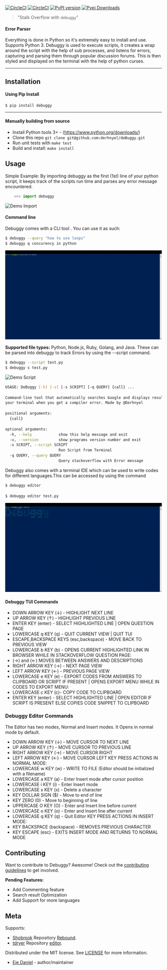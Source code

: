 [![CircleCI](https://circleci.com/gh/derhnyel/deBuggy/tree/main.svg?style=shield)](https://circleci.com/gh/derhnyel/deBuggy/tree/main) [![CircleCI](https://circleci.com/gh/derhnyel/deBuggy/tree/main.svg?style=svg)](https://circleci.com/gh/derhnyel/deBuggy/tree/main) [![PyPI version](https://badge.fury.io/py/debuggy.svg)](https://badge.fury.io/py/debuggy) 
[![Pypi Downloads](https://pepy.tech/badge/debuggy)](https://pepy.tech/project/debuggy)

> "Stalk Overflow with `debuggy`"
#### Error Parser
Everything is done in Python so it's extremely easy to install and use. Supports Python 3. Debuggy is used to execute scripts, it creates a wrap around the script with the help of sub processes, and listens for errors, capturing and parsing them through popular discussion forums. This is then styled and displayed on the terminal with the help of python curses.
<hr>

 ## Installation 
 #### Using Pip Install
    $ pip install debuggy
    
<hr>

#### Manually building from source

- Install Python tools 3+ - (<https://www.python.org/downloads/>)
- Clone this repo `git clone git@github.com:derhnyel/deBuggy.git`
- Run unit tests with `make test`
- Build and install: `make install`
## Usage
Simple Example:
By importing debuggy as the first (1st) line of your python script, it keeps track of the scripts run time and parses any error message encountered.

```python
    >>> import debuggy
```
![Demo Import](https://github.com/derhnyel/deBuggy/blob/main/assets/import.gif)

#### Command line
Debuggy comes with a CLI tool . You can use it as such:

```bash
$ debuggy --query "how to use loops"
$ debuggy q concurency in python
```
![Demo Query](https://github.com/derhnyel/deBuggy/blob/main/assets/query.gif)

__Supported file types:__ Python, Node.js, Ruby, Golang, and Java. These can be parsed into debuggy to track Errors by using the --script command.  
```bash
$ debuggy --script test.py
$ debuggy s test.py
```
![Demo Script](https://github.com/derhnyel/deBuggy/blob/main/assets/script.gif)
```bash
USAGE: DeBuggy [-h] [-v] [-s SCRIPT] [-q QUERY] {call} ...

Command-line tool that automatically searches Google and displays results in
your terminal when you get a compiler error. Made by @Derhnyel

positional arguments:
  {call}

optional arguments:
  -h, --help            show this help message and exit
  -v, --version         show programs version number and exit
  -s SCRIPT, --script SCRIPT
                        Run Script from Terminal
  -q QUERY, --query QUERY
                        Query stackoverflow with Error message
```
Debuggy also comes with a terminal IDE which can be used to write codes for different languages.This can be accessed by using the command
```bash
$ debuggy editor

$ debuggy editor test.py
```
![Demo Editor](https://github.com/derhnyel/deBuggy/blob/main/assets/editor.gif)

#### Debuggy TUI Commands
- DOWN ARROW KEY (↓) - HIGHLIGHT NEXT LINE
- UP ARROW KEY (↑) - HIGHLIGHT PREVIOUS LINE
- ENTER KEY (enter) - SELECT HIGHLIGHTED LINE | OPEN QUESTION PAGE
- LOWERCASE q KEY (q) - QUIT CURRENT VIEW | QUIT TUI 
- ESCAPE,BACKSPACE KEYS (esc,backspace) - MOVE BACK TO PREVIOUS VIEW
- LOWERCASE b KEY (b) - OPENS CURRENT HIGHLIGHTED LINK IN BROWSER
WHILE IN STACKOVERFLOW QUESTION PAGE: 
- (→) and (←) MOVES BETWEEN ANSWERS AND DESCRIPTIONS
- RIGHT ARROW KEY (→) - NEXT PAGE VIEW 
- LEFT ARROW KEY (←) - PREVIOUS PAGE VIEW
- LOWERCASE e KEY (e) - EXPORT CODES FROM ANSWERS TO CLIPBOARD OR SCRIPT IF PRESENT | OPENS EXPORT MENU
WHILE IN CODES TO EXPORT MENU:
- LOWERCASE c KEY (c)- COPY CODE TO CLIPBOARD
- ENTER KEY (enter) - SELECT HIGHLIGHTED LINE | OPEN EDITOR IF SCRIPT IS PRESENT ELSE COPIES CODE SNIPPET TO CLIPBOARD

### Debuggy Editor Commands
The Editor has two modes, Normal and Insert modes. It Opens in normal mode by default. 
- DOWN ARROW KEY (↓) - MOVE CURSOR TO NEXT LINE
- UP ARROW KEY (↑) - MOVE CURSOR TO PREVIOUS LINE
- RIGHT ARROW KEY (→) - MOVE CURSOR RIGHT
- LEFT ARROW KEY (←) - MOVE CURSOR LEFT
KEY PRESS ACTIONS IN NORMAL MODE:
- LOWERCASE w KEY (w) - WRITE TO FILE (Editor should be initialized with a filename)
- LOWERCASE a KEY (a) -  Enter Insert mode after cursor position
- LOWERCASE i KEY (i) -  Enter Insert mode
- LOWERCASE x KEY (x) - Delete a character
- KEY DOLLAR SIGN ($) - Move to end of line
- KEY ZERO (0) - Move to beginning of line
- UPPERCASE O KEY (O) - Enter and Insert line before current
- LOWERCASE o KEY (o) - Enter and Insert line after current 
- LOWERCASE q KEY (q) - Quit Editor
KEY PRESS ACTIONS IN INSERT MODE:
- KEY BACKSPACE (backspace) - REMOVES PREVIOUS CHARACTER
- KEY ESCAPE (esc) - EXITS INSERT MODE AND RETURNS TO NORMAL MODE





## Contributing

Want to contribute to Debuggy? Awesome! Check out the [contributing guidelines](CONTRIBUTE.md) to get involved.

__Pending Features:__
* Add Commenting feature
* Search result Optimization
* Add Support for more languages


## Meta
Supports: 
* [Shobrook](https://github.com/shobrook) Repository [Rebound](https://github.com/shobrook/Rebound).
* [tdryer](https://github.com/tdryer) Repository [editor](https://github.com/tdryer/editor).

Distributed under the MIT license. See [LICENSE](https://github.com/derhnyel/deBuggy/blob/master/LICENSE) for more information.
* [Eje Daniel](https://github.com/derhnyel) - author/maintainer